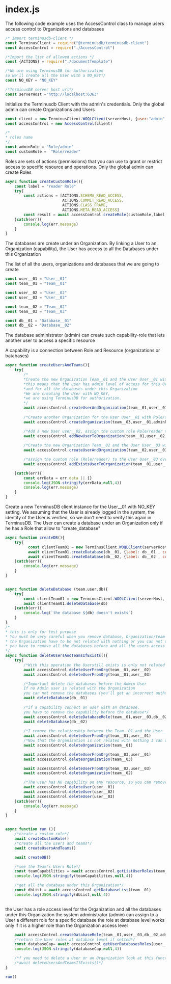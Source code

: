 
# index.js

The following code example uses the AccessControl class 
to manage users access control to Organizations and databases


```javascript
/* Import terminusdb-client */
const TerminusClient = require("@terminusdb/terminusdb-client")
const AccessControl = require("./AccessControl")

/*Import the list of allowed actions */
const {ACTIONS} = require("./documentTemplate")

/*We are using TerminusDB for Authorization 
so we'll create all the User with a NO_KEY*/
const NO_KEY = "NO_KEY"

/*TerminusDB server host url*/
const serverHost ="http://localhost:6363"
```

Initialize the Terminusdb Client with the admin's credentials. Only the global admin can create Organizations and Users 

```javascript
const client = new TerminusClient.WOQLClient(serverHost, {user:"admin",key:"root"})
const accessControl = new AccessControl(client)

/*
* roles name
*/
const adminRole = "Role/admin"
const customRole =  "Role/reader"


```

Roles are sets of actions (permissions) that you can use to grant or restrict access to specific resource and operations.
Only the global admin can create Roles

```javascript
async function createCustomRole(){
    const label = "reader Role"
    try{
        const actions = [ACTIONS.SCHEMA_READ_ACCESS,
                         ACTIONS.COMMIT_READ_ACCESS,
                         ACTIONS.CLASS_FRAME,
                         ACTIONS.META_READ_ACCESS]
        const result = await accessControl.createRole(customRole,label,actions)
    }catch(err){
        console.log(err.message)
    }
}


```

The databases are create under an Organization. By linking a User to an Organization (capability), the User has access to all the Databases under this Organization

The list of all the users, organizations and databases that we are going to create

```javascript
const user__01 = "User__01"
const team__01 = "Team__01"

const user__02 = "User__02"
const user__03 = "User__03"

const team__02 = "Team__02"
const team__03 = "Team__03"

const db__01 = "Database__01"
const db__02 = "Database__02"


```

The database administrator (admin) can create such capability-role that lets another user to access a specific resource

A capability is a connection between Role and Resource (organizations or batabases)

```javascript
async function createUsersAndTeams(){
    try{
        /*
        *Create the new Organization Team__01 and the User User__01 with Role/admin to access this Organization
        *this means that the user has admin level of access for this Organization 
        *and for all the databases under this Organization
        *We are creating the User with NO_KEY, 
        *we are using TerminusDB for authorization.
        */
        await accessControl.createUserAndOrganization(team__01,user__01,adminRole)
        
        /*Create another Organization for the User User__01 with Role/admin*/
        await accessControl.createOrganization(team__03,user__01,adminRole)

        /*Add a new User user__02, assign the custom role Role/reader to access the Organization resource Team__01*/
        await accessControl.addNewUserToOrganization(team__01,user__02,customRole)
       
        /*Create the new Organization Team__02 and the User User__03 with Role/admin to access this Organization*/
        await accessControl.createUserAndOrganization(team__02,user__03,adminRole)

        /*assign the custom role (Role/reader) to the User User__03 over the Organization Team__01*/
        await accessControl.addExistsUserToOrganization(team__01,user__03,customRole)

    }catch(err){
        const errData = err.data || {}
        console.log(JSON.stringify(errData,null,4))
        console.log(err.message)
    }
}


```

Create a new TerminusDB client instance for the User__01 with NO_KEY setting. 
We assuming that the User is already logged in the system, the identity of the User is verified,
so we don't need to verify this again in TerminusDB.
The User can create a database under an Organization only if he has a Role that allow to "create_database"


```javascript
async function createDB(){
    try{
          const clientTeam01 = new TerminusClient.WOQLClient(serverHost, {user:user__01,key:NO_KEY,Organization:team__01})
          await clientTeam01.createDatabase(db__01, {label: db__01 , comment: "add db", schema: true}) 
          await clientTeam01.createDatabase(db__02, {label: db__02 , comment: "add db", schema: true}) 
    }catch(err){
        console.log(err.message)
    }
}


async function deleteDatabase (team,user,db){
    try{
        const clientTeam01 = new TerminusClient.WOQLClient(serverHost, {user:user__01,key:NO_KEY,Organization:team__01})
        await clientTeam01.deleteDatabase(db)
    }catch(err){
        console.log(`the database ${db} doesn't exists`)
    }
}
/*
* this is only for test purpose
* You must be very careful when you remove database, Organization/team and users
* the Organization have to be not related with nothing or you can not delete it.
* you have to remove all the databases before and all the users access Roles
*/
async function deleteUsersAndTeamsIfExists(){
    try{
        /*With this operation the Userstill exists is only not related with the Organization any more*/
        await accessControl.deleteUserFromOrg(team__01,user__02)
        await accessControl.deleteUserFromOrg(team__01,user__03)

        /*Important delete the databases before the Admin User 
        If no Admin user is related with the Organization 
        you can not remove the databases (you'll get an incorrect authorization error)*/
        await deleteDatabase(db__01)
        
        /*if a capability connect an user with an database,
        you have to remove the capability before the database*/
        await accessControl.deleteDatabaseRole(team__01,user__03,db__02)
        await deleteDatabase(db__02)       
        
        /*I remove the relationship between the Team__01 and the User__01*/
        await accessControl.deleteUserFromOrg(team__01,user__01)
        /*Now that the Organization is not related with nothing I can delete it*/
        await accessControl.deleteOrganization(team__01)

        await accessControl.deleteUserFromOrg(team__03,user__01)
        await accessControl.deleteOrganization(team__03)

        await accessControl.deleteUserFromOrg(team__02,user__03)
        await accessControl.deleteOrganization(team__02)

        /*The user has NO capability on any resource, so you can remove it*/
        await accessControl.deleteUser(user__01)
        await accessControl.deleteUser(user__02)
        await accessControl.deleteUser(user__03)
    }catch(err){
        console.log(err.message)
    }
}


async function run (){
    /*create a custom role*/
    await createCustomRole()
    /*create all the users and teams*/
    await createUsersAndTeams()

    await createDB()

    /*see the Team's Users Role*/
    const teamCapabilities = await accessControl.getListUserRoles(team__01)
    console.log(JSON.stringify(teamCapabilities,null,4))

    /*get all the database under this Organization*/
    const dbList = await accessControl.getDatabaseList(team__01)
    console.log(JSON.stringify(dbList,null,4))
    
```

the User has a role access level for the Organization and all the databases under this Organization
the system administrator (admin) can assign to a User a different role for a specific database
the role at database level works only if it is a higher role than the Organization access level

```javascript
    await accessControl.createDatabaseRole(team__01,user__03,db__02,adminRole)
    /*return the User roles at database level if setted*/
    const databaseCap= await accessControl.getUserDatabasesRoles(user__03)
    console.log(JSON.stringify(databaseCap,null,4))

    /*f you need to delete a User or an Organization look at this function*/
    /*await deleteUsersAndTeamsIfExists()*/  
}

run()


```


